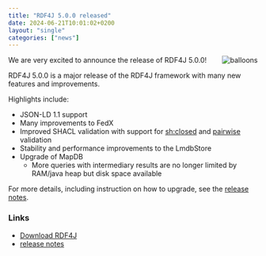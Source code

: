 ```yaml
---
title: "RDF4J 5.0.0 released"
date: 2024-06-21T10:01:02+0200
layout: "single"
categories: ["news"]
---
```

<img class="news-image" align="right" src="/images/balloons.png" alt="balloons">
We are very excited to announce the release of RDF4J 5.0.0!

RDF4J 5.0.0 is a major release of the RDF4J framework with many new features and improvements. 

Highlights include:
- JSON-LD 1.1 support
- Many improvements to FedX
- Improved SHACL validation with support for [sh:closed](https://www.w3.org/TR/shacl/#ClosedConstraintComponent) and [pairwise](https://www.w3.org/TR/shacl/#core-components-property-pairs) validation
- Stability and performance improvements to the LmdbStore
- Upgrade of MapDB
    - More queries with intermediary results are no longer limited by RAM/java heap but disk space available

For more details, including instruction on how to upgrade, see the [release notes](/release-notes/5.0.0).

### Links

- [Download RDF4J](/download/)
- [release notes](/release-notes/5.0.0)
